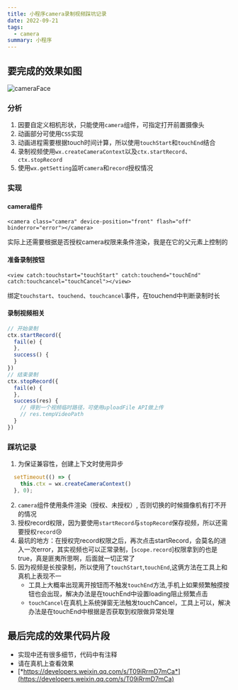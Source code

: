 ```yaml
---
title: 小程序camera录制视频踩坑记录
date: 2022-09-21
tags:
  - camera
summary: 小程序
---
```


## 要完成的效果如图
![cameraFace](https://tzhen.vip/assets/cameraFace.gif)
### 分析
1. 因要自定义相机形状，只能使用`camera`组件，可指定打开前置摄像头
2. 动画部分可使用`CSS`实现
3. 动画进程需要根据touch时间计算，所以使用`touchStart`和`touchEnd`结合
4. 录制视频使用`wx.createCameraContext`以及`ctx.startRecord`、`ctx.stopRecord`
5. 使用`wx.getSetting`监听`camera`和`record`授权情况
### 实现
#### camera组件
```
<camera class="camera" device-position="front" flash="off" binderror="error"></camera>
```
实际上还需要根据是否授权camera权限来条件渲染，我是在它的父元素上控制的
#### 准备录制按钮
```
<view catch:touchstart="touchStart" catch:touchend="touchEnd" catch:touchcancel="touchCancel"></view>
```
绑定`touchstart`、`touchend`、`touchcancel`事件，在touchend中判断录制时长
#### 录制视频相关
```js
// 开始录制 
ctx.startRecord({
  fail(e) {
  },
  success() {
  }
})
// 结束录制 
ctx.stopRecord({
  fail(e) {
  },
  success(res) {
    // 得到一个视频临时路径，可使用uploadFile API做上传
    // res.tempVideoPath
  }
})
```
### 踩坑记录
1. 为保证兼容性，创建上下文时使用异步
```js
  setTimeout(() => {
    this.ctx = wx.createCameraContext()
  }, 0);
```
2. `camera`组件使用条件渲染（授权、未授权）, 否则切换的时候摄像机有打不开的情况
3. 授权record权限，因为要使用`startRecord`与`stopRecord`保存视频，所以还需要授权`record`😢
4. 最坑的地方：在授权完record权限之后，再次点击startRecord，会莫名的进入一次error，其实视频也可以正常录制，[`scope.record`]权限拿到的也是true，真是匪夷所思啊，后面就一切正常了
5. 因为视频是长按录制，所以使用了`touchStart`,`touchEnd`,这俩方法在工具上和真机上表现不一
    - 工具上大概率出现离开按钮而不触发`touchEnd`方法,手机上如果频繁触摸按钮也会出现，解决办法是在touchEnd中设置loading阻止频繁点击
    - `touchCancel`在真机上系统弹窗无法触发touchCancel，工具上可以，解决办法是在touchEnd中根据是否获取到权限做异常处理

## 最后完成的效果代码片段
* 实现中还有很多细节，代码中有注释
* 请在真机上查看效果
* [*https://developers.weixin.qq.com/s/T09iRrmD7mCa*](https://developers.weixin.qq.com/s/T09iRrmD7mCa)